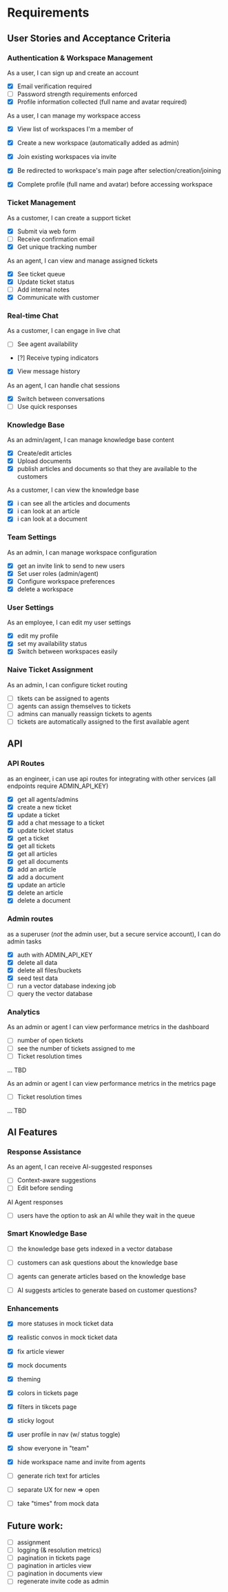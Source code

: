 # Requirements

## User Stories and Acceptance Criteria

### Authentication & Workspace Management
As a user, I can sign up and create an account
- [x] Email verification required
- [ ] Password strength requirements enforced
- [x] Profile information collected (full name and avatar required)

As a user, I can manage my workspace access
- [x] View list of workspaces I'm a member of
- [x] Create a new workspace (automatically added as admin)
- [x] Join existing workspaces via invite
- [x] Be redirected to workspace's main page after selection/creation/joining
- [x] Complete profile (full name and avatar) before accessing workspace


### Ticket Management
As a customer, I can create a support ticket
- [x] Submit via web form
- [ ] Receive confirmation email
- [x] Get unique tracking number

As an agent, I can view and manage assigned tickets
- [x] See ticket queue
- [x] Update ticket status
- [ ] Add internal notes
- [x] Communicate with customer

### Real-time Chat
As a customer, I can engage in live chat
- [ ] See agent availability
- [?] Receive typing indicators
- [x] View message history

As an agent, I can handle chat sessions
- [x] Switch between conversations
- [ ] Use quick responses

### Knowledge Base

As an admin/agent, I can manage knowledge base content
- [x] Create/edit articles
- [x] Upload documents
- [x] publish articles and documents so that they are available to the customers

As a customer, I can view the knowledge base
- [x] i can see all the articles and documents
- [x] i can look at an article
- [x] i can look at a document

### Team Settings

As an admin, I can manage workspace configuration
- [x] get an invite link to send to new users
- [x] Set user roles (admin/agent)
- [x] Configure workspace preferences
- [x] delete a workspace

### User Settings

As an employee, I can edit my user settings
- [x] edit my profile
- [x] set my availability status
- [x] Switch between workspaces easily

### Naive Ticket Assignment

As an admin, I can configure ticket routing
- [ ] tikets can be assigned to agents
- [ ] agents can assign themselves to tickets
- [ ] admins can manually reassign tickets to agents
- [ ] tickets are automatically assigned to the first available agent

## API 

### API Routes

as an engineer, i can use api routes for integrating with other services (all endpoints require ADMIN_API_KEY)
- [x] get all agents/admins
- [x] create a new ticket
- [x] update a ticket
- [x] add a chat message to a ticket
- [x] update ticket status
- [x] get a ticket
- [x] get all tickets
- [x] get all articles
- [x] get all documents
- [x] add an article
- [x] add a document
- [x] update an article
- [x] delete an article
- [x] delete a document

### Admin routes

as a superuser (*not* the admin user, but a secure service account), I can do admin tasks
- [x] auth with ADMIN_API_KEY
- [x] delete all data
- [x] delete all files/buckets
- [x] seed test data
- [ ] run a vector database indexing job
- [ ] query the vector database

### Analytics

As an admin or agent I can view performance metrics in the dashboard
- [ ] number of open tickets
- [ ] see the number of tickets assigned to me
- [ ] Ticket resolution times

... TBD

As an admin or agent I can view performance metrics in the metrics page
- [ ] Ticket resolution times

... TBD

## AI Features

### Response Assistance

As an agent, I can receive AI-suggested responses
- [ ] Context-aware suggestions
- [ ] Edit before sending

AI Agent responses
- [ ] users have the option to ask an AI while they wait in the queue

### Smart Knowledge Base
- [ ] the knowledge base gets indexed in a vector database
- [ ] customers can ask questions about the knowledge base
- [ ] agents can generate articles based on the knowledge base
- [ ] AI suggests articles to generate based on customer questions?


### Enhancements

- [x] more statuses in mock ticket data
- [x] realistic convos in mock ticket data
- [x] fix article viewer
- [x] mock documents
- [x] theming 
- [x] colors in tickets page

- [x] filters in tikcets page
- [x] sticky logout
- [x] user profile in nav (w/ status toggle)
- [x] show everyone in "team"
- [x] hide workspace name and invite from agents

- [ ] generate rich text for articles

- [ ] separate UX for new => open
- [ ] take "times" from mock data

## Future work:

- [ ] assignment
- [ ] logging (& resolution metrics)
- [ ] pagination in tickets page
- [ ] pagination in articles view
- [ ] pagination in documents view
- [ ] regenerate invite code as admin
